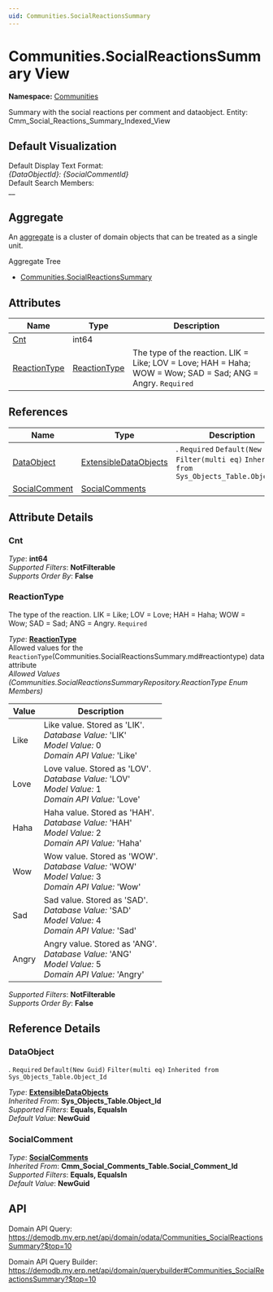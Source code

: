 ```yaml
---
uid: Communities.SocialReactionsSummary
---
```

# Communities.SocialReactionsSummary View

**Namespace:** [Communities](Communities.md)  

Summary with the social reactions per comment and dataobject. Entity: Cmm_Social_Reactions_Summary_Indexed_View

## Default Visualization
Default Display Text Format:  
_{DataObjectId}: {SocialCommentId}_  
Default Search Members:  
__  

## Aggregate
An [aggregate](https://docs.erp.net/tech/advanced/concepts/aggregates.html) is a cluster of domain objects that can be treated as a single unit.  

Aggregate Tree  
* [Communities.SocialReactionsSummary](Communities.SocialReactionsSummary.md)  

## Attributes

| Name | Type | Description |
| ---- | ---- | --- |
| [Cnt](Communities.SocialReactionsSummary.md#cnt) | int64 |  
| [ReactionType](Communities.SocialReactionsSummary.md#reactiontype) | [ReactionType](Communities.SocialReactionsSummary.md#reactiontype) | The type of the reaction. LIK = Like; LOV = Love; HAH = Haha; WOW = Wow; SAD = Sad; ANG = Angry. `Required` 

## References

| Name | Type | Description |
| ---- | ---- | --- |
| [DataObject](Communities.SocialReactionsSummary.md#dataobject) | [ExtensibleDataObjects](Systems.Core.ExtensibleDataObjects.md) | . `Required` `Default(New Guid)` `Filter(multi eq)` `Inherited from Sys_Objects_Table.Object_Id` |
| [SocialComment](Communities.SocialReactionsSummary.md#socialcomment) | [SocialComments](Communities.SocialComments.md) |  |


## Attribute Details

### Cnt

_Type_: **int64**  
_Supported Filters_: **NotFilterable**  
_Supports Order By_: **False**  

### ReactionType

The type of the reaction. LIK = Like; LOV = Love; HAH = Haha; WOW = Wow; SAD = Sad; ANG = Angry. `Required`

_Type_: **[ReactionType](Communities.SocialReactionsSummary.md#reactiontype)**  
Allowed values for the `ReactionType`(Communities.SocialReactionsSummary.md#reactiontype) data attribute  
_Allowed Values (Communities.SocialReactionsSummaryRepository.ReactionType Enum Members)_  

| Value | Description |
| ---- | --- |
| Like | Like value. Stored as 'LIK'. <br /> _Database Value:_ 'LIK' <br /> _Model Value:_ 0 <br /> _Domain API Value:_ 'Like' |
| Love | Love value. Stored as 'LOV'. <br /> _Database Value:_ 'LOV' <br /> _Model Value:_ 1 <br /> _Domain API Value:_ 'Love' |
| Haha | Haha value. Stored as 'HAH'. <br /> _Database Value:_ 'HAH' <br /> _Model Value:_ 2 <br /> _Domain API Value:_ 'Haha' |
| Wow | Wow value. Stored as 'WOW'. <br /> _Database Value:_ 'WOW' <br /> _Model Value:_ 3 <br /> _Domain API Value:_ 'Wow' |
| Sad | Sad value. Stored as 'SAD'. <br /> _Database Value:_ 'SAD' <br /> _Model Value:_ 4 <br /> _Domain API Value:_ 'Sad' |
| Angry | Angry value. Stored as 'ANG'. <br /> _Database Value:_ 'ANG' <br /> _Model Value:_ 5 <br /> _Domain API Value:_ 'Angry' |

_Supported Filters_: **NotFilterable**  
_Supports Order By_: **False**  


## Reference Details

### DataObject

. `Required` `Default(New Guid)` `Filter(multi eq)` `Inherited from Sys_Objects_Table.Object_Id`

_Type_: **[ExtensibleDataObjects](Systems.Core.ExtensibleDataObjects.md)**  
_Inherited From_: **Sys_Objects_Table.Object_Id**  
_Supported Filters_: **Equals, EqualsIn**  
_Default Value_: **NewGuid**  

### SocialComment

_Type_: **[SocialComments](Communities.SocialComments.md)**  
_Inherited From_: **Cmm_Social_Comments_Table.Social_Comment_Id**  
_Supported Filters_: **Equals, EqualsIn**  
_Default Value_: **NewGuid**  


## API

Domain API Query:
<https://demodb.my.erp.net/api/domain/odata/Communities_SocialReactionsSummary?$top=10>

Domain API Query Builder:
<https://demodb.my.erp.net/api/domain/querybuilder#Communities_SocialReactionsSummary?$top=10>

